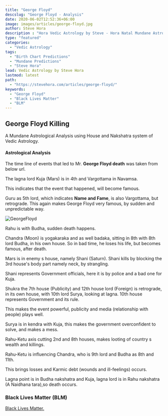 ```yaml
---
title: "George Floyd"
descslug: "George Floyd - Analysis"
date: 2020-06-02T12:52:36+06:00
image: images/articles/george-floyd.jpg
author: Steve Hora
description : "Hora Vedic Astrology by Steve - Hora Natal Mundane Astrology Horoscope Reading Predictions George Floyd"
type: "featured"
categories: 
  - "Vedic Astrology"
tags:
  - "Birth Chart Predictions"
  - "Mundane Predictions"
  - "Steve Hora"
lead: Vedic Astrology by Steve Hora
lastmod: latest 
path:
  - "https://stevehora.com/articles/george-floyd/"
keywords:
  - "George Floyd"
  - "Black Lives Matter"
  - "BLM"
---
```


## George Floyd Killing

A Mundane Astrological Analysis using House and Nakshatra system of Vedic Astrology.

#### Astrological Analysis

The time line of events that led to Mr. **George Floyd death** was taken from below url.

The lagna lord Kuja (Mars) is in 4th and Vargottama in Navamsa.

This indicates that the event that happened, will become famous.

Guru as 5th lord, which indicates **Name and Fame**, is also Vargottama, but retrograde. This again makes George Floyd very famous, by sudden and unpredictable way.

![GeorgeFloyd](/images/articles/gf.png)

Rahu is with Budha, sudden death happens.

Chandra (Moon) is yogakaraka and as well badaka, sitting in 8th with 8th lord Budha, in his own house. So in bad time, he loses his life, but becomes famous, after death.

Mars is in enemy s house, namely Shani (Saturn). Shani kills by blocking the 3rd house's body part namely neck, by strangling.

Shani represents Government officials, here it is by police and a bad one for Kuja.

Shukra the 7th house (Publicity) and 12th house lord (Foreign) is retrograde, in its own house, with 10th lord Surya, looking at lagna. 10th house represents Government and its rule.

This makes the event powerful, publicity and media (relationship with people) plays well.

Surya is in kendra with Kuja, this makes the government overconfident to solve, and makes a mess.

Rahu-Ketu axis cutting 2nd and 8th houses, makes looting of country s wealth and killings.

Rahu-Ketu is influencing Chandra, who is 9th lord and Budha as 8th and 11th.

This brings losses and Karmic debt (wounds and ill-feelings) occurs.

Lagna point is in Budha nakshatra and Kuja, lagna lord is in Rahu nakshatra (A Naidhana tara),so death occurs.

### Black Lives Matter (BLM)

[Black Lives Matter. ](https://en.wikipedia.org/wiki/Killing_of_George_Floyd)

